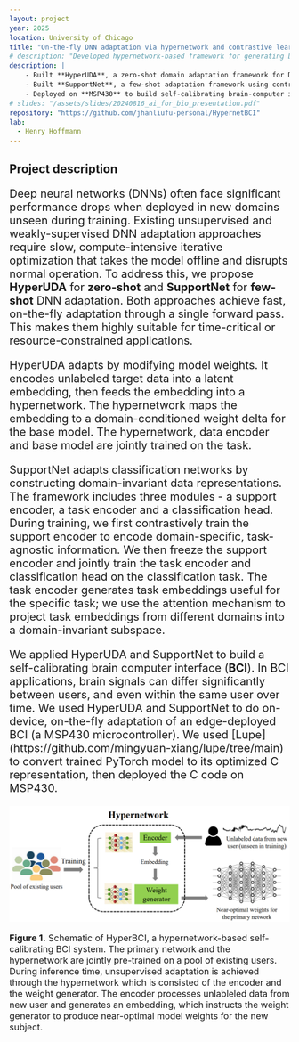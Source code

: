 ```yaml
---
layout: project
year: 2025
location: University of Chicago
title: "On-the-fly DNN adaptation via hypernetwork and contrastive learning"
# description: "Developed hypernetwork-based framework for generating LoRA matrices from unlabeled target-domain data, enabling rapid online adaptation of deep learning models. Applied here to self-calibrating BCIs."
description: |
    - Built **HyperUDA**, a zero-shot domain adaptation framework for DNNs using hypernetworks
    - Built **SupportNet**, a few-shot adaptation framework using contrastive learning and attention
    - Deployed on **MSP430** to build self-calibrating brain-computer interface (**BCI**)
# slides: "/assets/slides/20240816_ai_for_bio_presentation.pdf"
repository: "https://github.com/jhanliufu-personal/HypernetBCI"
lab: 
  - Henry Hoffmann
---
```


## Project description
<div style="font-size: 20px;">
    <!-- <p>
    Deep learning (DL) based brain computer interface (BCI) models are powerful algorithms for mapping brain activity to human interpretable concepts in real time. Such models have been used to develop neural prostheses to serve patients suffering from different disabilities. Due to the neural differences between individuals, BCI models need to be calibrated to perform accurately on a new user. Due to the non-stationarity of neural activity, BCI models also need to be repeatedly adjusted to stay accurate throughout the usage of one user. Both are examples of the broader problem of <strong>unsupervised domain adaptation (UDA)</strong> in machine learning. Existing UDA methods often require labeled data from new users for supervised training or large amounts of unlabeled data from both existing and new users for iterative, computationally intensive alignment processes. These data requirements pose significant challenges for real-time BCI applications on edge devices like brain implantable chips.
    </p>
    <p>
    To address this challenge, we design <strong>HyperBCI for unsupervised, data-efficient and computation-efficient calibration</strong>. HyperBCI is designed to extract information from unlabeled brain data and generate near-optimal network weights according to the extracted information. The proposed calibration method only involves forward passing the recorded data and is therefore free of any iterative optimization process. 
    We deploy HyperBCI on an <strong>FPGA</strong>-based neural implant and achieve closed-loop and low-power operation using <strong>TinyML</strong> techniques. The implant will be implanted into a freely behaving rodent to demonstrate its potential for real-life applications. HyperBCI will enable self-calibrating BCI systems that self-calibrate and thus maintain reliable performance through the long run.
    </p> -->
    <p>
    Deep neural networks (DNNs) often face significant performance drops when deployed in new domains unseen during training.
    Existing unsupervised and weakly-supervised DNN adaptation approaches require slow, compute-intensive iterative optimization that takes the model offline and disrupts normal operation. To address this, we propose <strong>HyperUDA</strong> for <strong>zero-shot</strong> and <strong>SupportNet</strong> for <strong>few-shot</strong> DNN adaptation. Both approaches achieve fast, on-the-fly adaptation through a single forward pass. This makes them highly suitable for time-critical or resource-constrained applications. 
    </p>
    <p>
    HyperUDA adapts by modifying model weights. It encodes unlabeled target data into a latent embedding, then feeds the embedding into a hypernetwork. The hypernetwork maps the embedding to a domain-conditioned weight delta for the base model. The hypernetwork, data encoder and base model are jointly trained on the task. 
    </p>
    <p>
    SupportNet adapts classification networks by constructing domain-invariant data representations. The framework includes three modules - a support encoder, a task encoder and a classification head. During training, we first contrastively train the support encoder to encode domain-specific, task-agnostic information. We then freeze the support encoder and jointly train the task encoder and classification head on the classification task. The task encoder generates task embeddings useful for the specific task; we use the attention mechanism to project task embeddings from different domains into a domain-invariant subspace. 
    </p>
    <p>
    We applied HyperUDA and SupportNet to build a self-calibrating brain computer interface (<strong>BCI</strong>). In BCI applications, brain signals can differ significantly between users, and even within the same user over time. We used HyperUDA and SupportNet to do on-device, on-the-fly adaptation of an edge-deployed BCI (a MSP430 microcontroller). We used [Lupe](https://github.com/mingyuan-xiang/lupe/tree/main) to convert trained PyTorch model to its optimized C representation, then deployed the C code on MSP430. 
    </p>
</div>

<div align="center">
    <img src="/assets/images/hyperBCI_graphical_abstract.png" alt="Example Image" width="800"/>
    <p style="text-align: left; font-size: 16px;">
        <strong>Figure 1.</strong> Schematic of HyperBCI, a hypernetwork-based self-calibrating BCI system. The primary network and the hypernetwork are jointly pre-trained on a pool of existing users. During inference time, unsupervised adaptation is achieved through the hypernetwork which is consisted of the encoder and the weight generator. The encoder processes unlableled data from new user and generates an embedding, which instructs the weight generator to produce near-optimal model weights for the new subject.
    </p>
<div>


